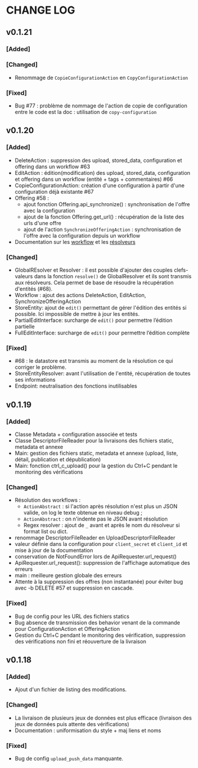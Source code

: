 # CHANGE LOG

## v0.1.21

### [Added]

### [Changed]

* Renommage de `CopieConfigurationAction` en `CopyConfigurationAction`

### [Fixed]

* Bug #77 : problème de nommage de l'action de copie de configuration entre le code est la doc : utilisation de `copy-configuration`

## v0.1.20

### [Added]

* DeleteAction : suppression des upload, stored_data, configuration et offering dans un workflow #63
* EditAction : édition(modification) des upload, stored_data, configuration et offering dans un workflow (entité + tags + commentaires) #66
* CopieConfigurationAction: création d'une configuration à partir d'une configuration déjà existante #67
* Offering #58 :
    * ajout fonction Offering.api_synchronize() : synchronisation de l'offre avec la configuration
    * ajout de la fonction Offering.get_url() : récupération de la liste des urls d'une offre
    * ajout de l'action `SynchronizeOfferingAction` : synchronisation de l'offre avec la configuration depuis un workflow
* Documentation sur les [workflow](./docs/workflow.md) et les [résolveurs](./docs/resolveurs.md)

### [Changed]

* GlobalREsolver et Resolver : il est possible d'ajouter des couples clefs-valeurs dans la fonction `resolve()` de GlobalResolver et ils sont transmis aux résolveurs. Cela permet de base de résoudre la récupération d'entités (#68).
* Workflow : ajout des actions DeleteAction, EditAction, SynchronizeOfferingAction
* StoreEntity: ajout de `edit()` permettant de gérer l'édition des entités si possible. Ici impossible de mettre à jour les entités.
* PartialEditInterface: surcharge de `edit()` pour permettre l’édition partielle
* FullEditInterface: surcharge de `edit()` pour permettre l’édition complète

### [Fixed]

* #68 : le datastore est transmis au moment de la résolution ce qui corriger le problème.
* StoreEntityResolver: avant l'utilisation de l'entité, récupération de toutes ses informations
* Endpoint: neutralisation des fonctions inutilisables

## v0.1.19

### [Added]

* Classe Metadata + configuration associée et tests
* Classe DescriptorFileReader pour la livraisons des fichiers static, metadata et annexe
* Main: gestion des fichiers static, metadata et annexe (upload, liste, détail, publication et dépublication)
* Main: fonction ctrl_c_upload() pour la gestion du Ctrl+C pendant le monitoring des vérifications

### [Changed]

* Résolution des workflows :
    * `ActionAbstract` : si l'action après résolution n'est plus un JSON valide, on log le texte obtenue en niveau debug ;
    * `ActionAbstract` : on n'indente pas le JSON avant résolution
    * Regex resolver : ajout de `_` avant et après le nom du résolveur si format list ou dict.
* renommage DescriptorFileReader en UploadDescriptorFileReader
* valeur définie dans la configuration pour `client_secret` et `client_id` et mise à jour de la documentation
* conservation de NotFoundError lors de ApiRequester.url_request()
* ApiRequester.url_request(): suppression de l'affichage automatique des erreurs
* main : meilleure gestion globale des erreurs
* Attente à la suppression des offres (non instantanée) pour éviter bug avec -b DELETE #57 et suppression en cascade.

### [Fixed]

* Bug de config pour les URL des fichiers statics
* Bug absence de transmission des behavior venant de la commande pour ConfigurationAction et OfferingAction
* Gestion du Ctrl+C pendant le monitoring des vérification, suppression des vérifications non fini et réouverture de la livraison

## v0.1.18

### [Added]

* Ajout d'un fichier de listing des modifications.

### [Changed]

* La livraison de plusieurs jeux de données est plus efficace (livraison des jeux de données puis attente des vérifications)
* Documentation : uniformisation du style + maj liens et noms

### [Fixed]

* Bug de config `upload_push_data` manquante.

